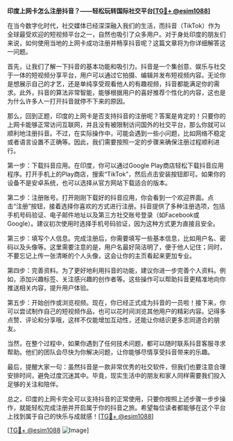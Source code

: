 **印度上网卡怎么注册抖音？——轻松玩转国际社交平台[[TG💪+ @esim1088](https://t.me/s/esim1088)]**

在当今数字化时代，社交媒体已经深深融入我们的生活，而抖音（TikTok）作为全球最受欢迎的短视频平台之一，自然也吸引了众多用户。对于身处印度的朋友们来说，如何使用当地的上网卡成功注册并畅享抖音呢？这篇文章将为你详细解答这一问题。

首先，让我们了解一下抖音的基本功能和吸引力。抖音是一个集创意、娱乐与社交于一体的短视频分享平台，用户可以通过它拍摄、编辑并发布短视频内容。无论你是想展示自己的才艺，还是单纯享受观看他人的有趣视频，抖音都能满足你的需求。此外，抖音的算法非常智能，能够根据用户的喜好推荐个性化的内容，这也是为什么许多人一打开抖音就停不下来的原因。

那么，回到正题，印度的上网卡是否支持抖音的注册呢？答案是肯定的！只要你的上网卡能够正常访问互联网，并且没有被限制访问国外的社交平台，那么你就可以顺利地注册抖音。不过，在实际操作中，可能会遇到一些小问题，比如网络不稳定或者语言设置不正确等。因此，我们需要按照一定的步骤来确保注册过程顺利进行。

第一步：下载抖音应用。在印度，你可以通过Google Play商店轻松下载抖音应用程序。打开手机上的Play商店，搜索“TikTok”，然后点击安装按钮即可。如果你的设备不是安卓系统，也可以选择从官方网站下载适合的版本。

第二步：注册账号。打开刚刚下载好的抖音应用，你会看到一个欢迎界面。点击“注册”按钮，接着选择你喜欢的方式进行注册。抖音提供了多种注册选项，包括手机号码验证、电子邮件地址以及第三方社交账号登录（如Facebook或Google）。建议初次使用时选择手机号码验证，因为这种方式更为直接且安全。

第三步：填写个人信息。完成注册后，你需要填写一些基本信息，比如用户名、密码以及头像等。这里需要注意的是，用户名最好简洁明了，便于他人记住；同时，不要忘记上传一张清晰的个人头像，这会让你的主页看起来更加专业。

第四步：完善资料。为了更好地利用抖音的功能，建议你进一步完善个人资料。例如，添加兴趣标签、关注感兴趣的创作者等。这些操作可以帮助抖音更精准地向你推送相关内容，提升用户体验。

第五步：开始创作或浏览视频。现在，你已经正式成为抖音的一员啦！接下来，你可以尝试制作自己的短视频作品，也可以花时间浏览其他用户的精彩内容。记得多点赞、评论和分享哦，这样不仅能增加互动性，还能让你结识更多志同道合的朋友。

当然，在整个过程中，如果你遇到了任何技术问题，都可以随时联系抖音客服寻求帮助。他们的团队会尽快为你解决问题，让你能够尽情享受抖音带来的乐趣。

最后，提醒大家一句：虽然抖音是一款非常优秀的社交软件，但我们也要注意合理安排时间，避免过度沉迷其中。毕竟，现实生活中的朋友和家人同样需要我们投入足够的关注和陪伴。

总之，印度的上网卡完全可以支持抖音的正常使用，只要你按照上述步骤一步步操作，就能轻松完成注册并开启属于你的抖音之旅。希望每位读者都能够在这个平台上找到属于自己的快乐与成就感！[[TG💪+ @esim1088](https://t.me/s/esim1088)]

[[TG💪+ @esim1088](https://t.me/s/esim1088) ![Image](https://i.postimg.cc/4NQfJmqS/Snipaste-2025-05-13-00-14-12.png)]
